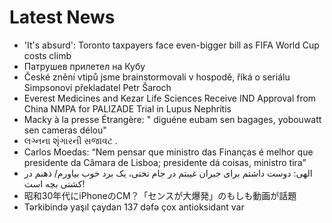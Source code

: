 # Latest News
-  'It's absurd': Toronto taxpayers face even-bigger bill as FIFA World Cup costs climb
-  Патрушев прилетел на Кубу
-  České znění vtipů jsme brainstormovali v hospodě, říká o seriálu Simpsonovi překladatel Petr Šaroch
-  Everest Medicines and Kezar Life Sciences Receive IND Approval from China NMPA for PALIZADE Trial in Lupus Nephritis
-  Macky à la presse Étrangère: " diguéne eubam sen bagages, yobouwatt sen cameras délou"
-  લગ્નના શૃંગારની સજાવટ .
-  Carlos Moedas: “Nem pensar que ministro das Finanças é melhor que presidente da Câmara de Lisboa; presidente dá coisas, ministro tira”
-  الهی: دوست داشتم برای جبران غیبتم در جام تختی، یک برد خوب بیاورم/ ذهنم در کشتی بچه است!
-  昭和30年代にiPhoneのCM？「センスが大爆発」のもしも動画が話題
-  Tərkibində yaşıl çaydan 137 dəfə çox antioksidant var
